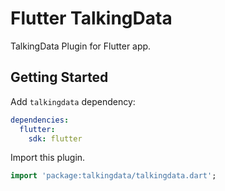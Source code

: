# Flutter TalkingData

TalkingData Plugin for Flutter app.

## Getting Started

Add `talkingdata` dependency:

```yaml
dependencies:
  flutter:
    sdk: flutter
```

Import this plugin.

```dart
import 'package:talkingdata/talkingdata.dart';
```